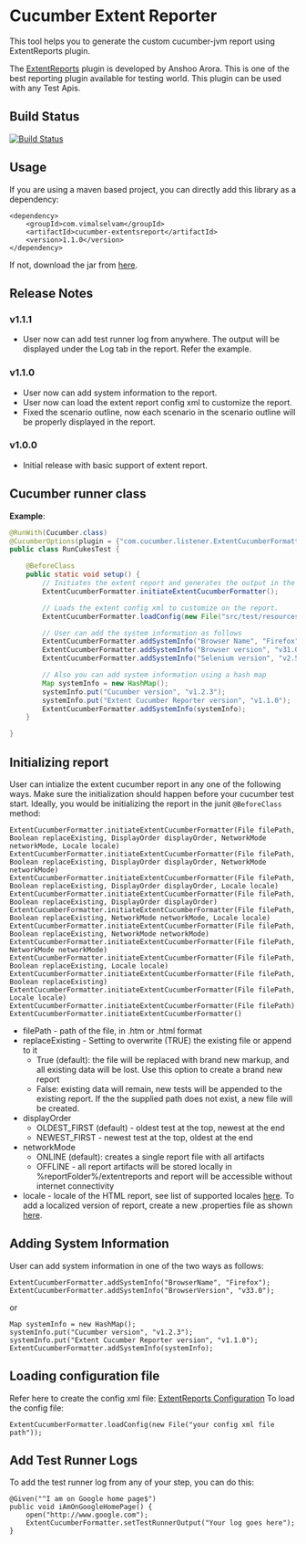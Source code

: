 # Cucumber Extent Reporter

This tool helps you to generate the custom cucumber-jvm report using ExtentReports plugin.

The [ExtentReports](http://extentreports.relevantcodes.com/) plugin is developed by Anshoo Arora. This is one of the best reporting plugin available for testing world. This plugin can be used with any Test Apis.

## Build Status
[![Build Status](https://travis-ci.org/email2vimalraj/CucumberExtentReporter.svg?branch=master)](https://travis-ci.org/email2vimalraj/CucumberExtentReporter)

## Usage
If you are using a maven based project, you can directly add this library as a dependency:

```
<dependency>
    <groupId>com.vimalselvam</groupId>
    <artifactId>cucumber-extentsreport</artifactId>
    <version>1.1.0</version>
</dependency>
```

If not, download the jar from [here](http://search.maven.org/remotecontent?filepath=com/vimalselvam/cucumber-extentsreport/1.1.0/cucumber-extentsreport-1.1.0.jar).

## Release Notes
### v1.1.1
- User now can add test runner log from anywhere. The output will be displayed under the Log tab in the report. Refer the example.

### v1.1.0
- User now can add system information to the report.
- User now can load the extent report config xml to customize the report.
- Fixed the scenario outline, now each scenario in the scenario outline will be properly displayed in the report.

### v1.0.0
- Initial release with basic support of extent report.

## Cucumber runner class

**Example**:
```java
@RunWith(Cucumber.class)
@CucumberOptions(plugin = {"com.cucumber.listener.ExtentCucumberFormatter"})
public class RunCukesTest {

    @BeforeClass
    public static void setup() {
        // Initiates the extent report and generates the output in the output/Run_<unique timestamp>/report.html file by default.
        ExtentCucumberFormatter.initiateExtentCucumberFormatter();

        // Loads the extent config xml to customize on the report.
        ExtentCucumberFormatter.loadConfig(new File("src/test/resources/extent-config.xml"));

        // User can add the system information as follows
        ExtentCucumberFormatter.addSystemInfo("Browser Name", "Firefox");
        ExtentCucumberFormatter.addSystemInfo("Browser version", "v31.0");
        ExtentCucumberFormatter.addSystemInfo("Selenium version", "v2.53.0");

        // Also you can add system information using a hash map
        Map systemInfo = new HashMap();
        systemInfo.put("Cucumber version", "v1.2.3");
        systemInfo.put("Extent Cucumber Reporter version", "v1.1.0");
        ExtentCucumberFormatter.addSystemInfo(systemInfo);
    }

}
```

## Initializing report
User can intialize the extent cucumber report in any one of the following ways. Make sure the initialization should happen before your cucumber test start. Ideally, you would be initializing the report in the junit `@BeforeClass` method:

```
ExtentCucumberFormatter.initiateExtentCucumberFormatter(File filePath, Boolean replaceExisting, DisplayOrder displayOrder, NetworkMode networkMode, Locale locale)
ExtentCucumberFormatter.initiateExtentCucumberFormatter(File filePath, Boolean replaceExisting, DisplayOrder displayOrder, NetworkMode networkMode)
ExtentCucumberFormatter.initiateExtentCucumberFormatter(File filePath, Boolean replaceExisting, DisplayOrder displayOrder, Locale locale)
ExtentCucumberFormatter.initiateExtentCucumberFormatter(File filePath, Boolean replaceExisting, DisplayOrder displayOrder)
ExtentCucumberFormatter.initiateExtentCucumberFormatter(File filePath, Boolean replaceExisting, NetworkMode networkMode, Locale locale)
ExtentCucumberFormatter.initiateExtentCucumberFormatter(File filePath, Boolean replaceExisting, NetworkMode networkMode)
ExtentCucumberFormatter.initiateExtentCucumberFormatter(File filePath, NetworkMode networkMode)
ExtentCucumberFormatter.initiateExtentCucumberFormatter(File filePath, Boolean replaceExisting, Locale locale)
ExtentCucumberFormatter.initiateExtentCucumberFormatter(File filePath, Boolean replaceExisting)
ExtentCucumberFormatter.initiateExtentCucumberFormatter(File filePath, Locale locale)
ExtentCucumberFormatter.initiateExtentCucumberFormatter(File filePath)
ExtentCucumberFormatter.initiateExtentCucumberFormatter()
```
* filePath - path of the file, in .htm or .html format
* replaceExisting - Setting to overwrite (TRUE) the existing file or append to it
    * True (default): the file will be replaced with brand new markup, and all existing data will be lost. Use this option to create a brand new report
    * False: existing data will remain, new tests will be appended to the existing report. If the the supplied path does not exist, a new file will be created.
* displayOrder
    * OLDEST_FIRST (default) - oldest test at the top, newest at the end
    * NEWEST_FIRST - newest test at the top, oldest at the end
* networkMode
    * ONLINE (default): creates a single report file with all artifacts
    * OFFLINE - all report artifacts will be stored locally in %reportFolder%/extentreports and report will be accessible without internet connectivity
* locale - locale of the HTML report, see list of supported locales [here](http://extentreports.relevantcodes.com/java/#localized-versions). To add a localized version of report, create a new .properties file as shown [here](https://github.com/anshooarora/extentreports/blob/master/java/extentreports/src/main/resources/com/relevantcodes/extentreports/view/resources/localized.properties).

## Adding System Information
User can add system information in one of the two ways as follows:

```
ExtentCucumberFormatter.addSystemInfo("BrowserName", "Firefox");
ExtentCucumberFormatter.addSystemInfo("BrowserVersion", "v33.0");
```

or

```
Map systemInfo = new HashMap();
systemInfo.put("Cucumber version", "v1.2.3");
systemInfo.put("Extent Cucumber Reporter version", "v1.1.0");
ExtentCucumberFormatter.addSystemInfo(systemInfo);
```

## Loading configuration file
Refer here to create the config xml file: [ExtentReports Configuration](http://extentreports.relevantcodes.com/java/#configuration)
To load the config file:

```
ExtentCucumberFormatter.loadConfig(new File("your config xml file path"));
```

## Add Test Runner Logs
To add the test runner log from any of your step, you can do this:

```
@Given("^I am on Google home page$")
public void iAmOnGoogleHomePage() {
    open("http://www.google.com");
    ExtentCucumberFormatter.setTestRunnerOutput("Your log goes here");
}
```
